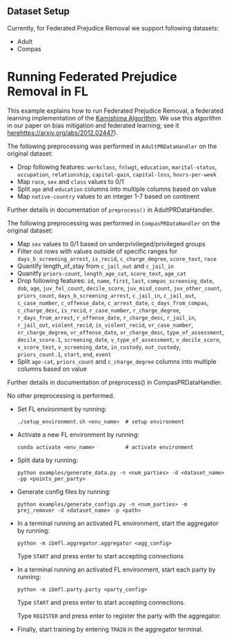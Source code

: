 ## Dataset Setup

Currently, for Federated Prejudice Removal we support following datasets:

* Adult
* Compas

# Running Federated Prejudice Removal in FL

This example explains how to run Federated Prejudice Removal, a federated learning implementation of the [Kamishima Algorithm](https://github.com/algofairness/fairness-comparison/tree/master/fairness/algorithms/kamishima). We use this algorithm in our paper on bias mitigation and federated learning; see it [here]()https://arxiv.org/abs/2012.02447).

The following preprocessing was performed in `AdultPRDataHandler` on the original dataset:
  * Drop following features: `workclass`, `fnlwgt`, `education`, `marital-status`, `occupation`, `relationship`, `capital-gain`, `capital-loss`, `hours-per-week`
  * Map `race`, `sex` and `class` values to 0/1
  * Split `age` and `education` columns into multiple columns based on value
  * Map `native-country` values to an integer 1-7 based on continent

  Further details in documentation of `preprocess()` in AdultPRDataHandler.

The following preprocessing was performed in `CompasPRDataHandler` on the original dataset:
  * Map `sex` values to 0/1 based on underprivileged/privileged groups
  * Filter out rows with values outside of specific ranges for `days_b_screening_arrest`, `is_recid`, `c_charge_degree`, `score_text`, `race`
  * Quantify length_of_stay from `c_jail_out` and `c_jail_in`
  * Quanitfy `priors-count`, `length_age_cat`, `score_text`, `age_cat`
  * Drop following features: `id`, `name`, `first`, `last`, `compas_screening_date`, `dob`, `age`, `juv_fel_count`, `decile_score`, `juv_misd_count`,
        `juv_other_count`, `priors_count`, `days_b_screening_arrest`, `c_jail_in`, `c_jail_out`, `c_case_number`, `c_offense_date`, `c_arrest_date`,
        `c_days_from_compas`, `c_charge_desc`, `is_recid`, `r_case_number`, `r_charge_degree`, `r_days_from_arrest`, `r_offense_date`, `r_charge_desc`,
        `r_jail_in`, `r_jail_out`, `violent_recid`, `is_violent_recid`, `vr_case_number`, `vr_charge_degree`, `vr_offense_date`, `vr_charge_desc`,
        `type_of_assessment`, `decile_score.1`, `screening_date`, `v_type_of_assessment`, `v_decile_score`, `v_score_text`, `v_screening_date`, `in_custody`,
        `out_custody`, `priors_count.1`, `start`, `end`, `event`
  * Split `age-cat`, `priors_count` and `c_charge_degree` columns into multiple columns based on value

  Further details in documentation of preprocess() in CompasPRDataHandler.

No other preprocessing is performed.

- Set FL environment by running:

    ```
    ./setup_environment.sh <env_name>  # setup environment
    ```
- Activate a new FL environment by running:

    ```
    conda activate <env_name>          # activate environment
    ```
- Split data by running:

    ```
    python examples/generate_data.py -n <num_parties> -d <dataset_name> -pp <points_per_party>
    ```
- Generate config files by running:
    ```
    python examples/generate_configs.py -n <num_parties> -m prej_remover -d <dataset_name> -p <path>
    ```
- In a terminal running an activated FL environment, start the aggregator by running:
    ```
    python -m ibmfl.aggregator.aggregator <agg_config>
    ```
    Type `START` and press enter to start accepting connections
- In a terminal running an activated FL environment, start each party by running:
    ```
    python -m ibmfl.party.party <party_config>
    ```
    Type `START` and press enter to start accepting connections.

    Type  `REGISTER` and press enter to register the party with the aggregator.
- Finally, start training by entering `TRAIN` in the aggregator terminal.
